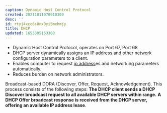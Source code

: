 ```yaml
---
caption: Dynamic Host Control Protocol
created: 20211011070910300
desc: ''
id: rtyj4xcc6s8nx0yi5mxhmjy
title: DHCP
updated: 1653305163360
---
```

   
   
- Dynamic Host Control Protocol, operates on Port 67, Port 68   
- DHCP server dynamically assigns an IP address and other network configuration parameters to a client.   
- Enables computer to request [ip address](../devlog/ip%20address.md)es and networking parameters automatically.   
- Reduces burden on network administrators.   
   
Broadcast-based DORA (Discover, Offer, Request, Acknowledgement). This process consists of the following steps: **The DHCP client sends a DHCP Discover broadcast request to all available DHCP servers within range.** **A DHCP Offer broadcast response is received from the DHCP server, offering an available IP address lease**.